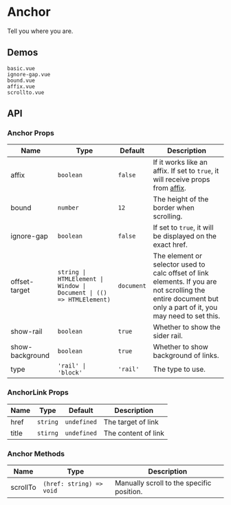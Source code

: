 # Anchor

<!--single-column-->

Tell you where you are.

## Demos

```demo
basic.vue
ignore-gap.vue
bound.vue
affix.vue
scrollto.vue
```

## API

### Anchor Props

| Name | Type | Default | Description |
| --- | --- | --- | --- |
| affix | `boolean` | `false` | If it works like an affix. If set to `true`, it will receive props from [affix](affix#Affix-Props). |
| bound | `number` | `12` | The height of the border when scrolling. |
| ignore-gap | `boolean` | `false` | If set to `true`, it will be displayed on the exact href. |
| offset-target | `string \| HTMLElement \| Window \| Document \| (() => HTMLElement)` | `document` | The element or selector used to calc offset of link elements. If you are not scrolling the entire document but only a part of it, you may need to set this. |
| show-rail | `boolean` | `true` | Whether to show the sider rail. |
| show-background | `boolean` | `true` | Whether to show background of links. |
| type | `'rail' \| 'block'` | `'rail'` | The type to use. |

### AnchorLink Props

| Name  | Type     | Default     | Description         |
| ----- | -------- | ----------- | ------------------- |
| href  | `string` | `undefined` | The target of link  |
| title | `stirng` | `undefined` | The content of link |

### Anchor Methods

| Name | Type | Description |
| --- | --- | --- |
| scrollTo | `(href: string) => void` | Manually scroll to the specific position. |
